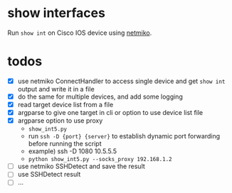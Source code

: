 # show interfaces

Run `show int` on Cisco IOS device using [netmiko](https://github.com/ktbyers/netmiko).

# todos

- [x] use netmiko ConnectHandler to access single device and get `show int` output and write it in a file
- [x] do the same for multiple devices, and add some logging
- [x] read target device list from a file
- [x] argparse to give one target in cli or option to use device list file
- [x] argparse option to use proxy
  - `show_int5.py`
  - run `ssh -D {port} {server}` to establish dynamic port forwarding before running the script
  - example) ssh -D 1080 10.5.5.5
  - `python show_int5.py --socks_proxy 192.168.1.2`
- [ ] use netmiko SSHDetect and save the result
- [ ] use SSHDetect result
- [ ] ...
